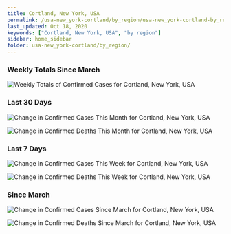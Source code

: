 ```yaml
---
title: Cortland, New York, USA
permalink: /usa-new_york-cortland/by_region/usa-new_york-cortland-by_region.html
last_updated: Oct 18, 2020
keywords: ["Cortland, New York, USA", "by region"]
sidebar: home_sidebar
folder: usa-new_york-cortland/by_region/
---
```


<h3>Weekly Totals Since March</h3>

![Weekly Totals of Confirmed Cases for Cortland, New York, USA](/images/graphs/usa-new_york-cortland-weekly_totals_graph.png)

<h3>Last 30 Days</h3>

![Change in Confirmed Cases This Month for Cortland, New York, USA](/images/graphs/usa-new_york-cortland-delta_confirmed-30_days_graph.png)

![Change in Confirmed Deaths This Month for Cortland, New York, USA](/images/graphs/usa-new_york-cortland-delta_deaths-30_days_graph.png)

<h3>Last 7 Days</h3>

![Change in Confirmed Cases This Week for Cortland, New York, USA](/images/graphs/usa-new_york-cortland-delta_confirmed-7_days_graph.png)

![Change in Confirmed Deaths This Week for Cortland, New York, USA](/images/graphs/usa-new_york-cortland-delta_deaths-7_days_graph.png)

<h3>Since March</h3>

![Change in Confirmed Cases Since March for Cortland, New York, USA](/images/graphs/usa-new_york-cortland-delta_confirmed-since_march_graph.png)

![Change in Confirmed Deaths Since March for Cortland, New York, USA](/images/graphs/usa-new_york-cortland-delta_deaths-since_march_graph.png)
